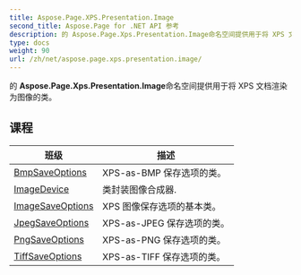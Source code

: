 ```yaml
---
title: Aspose.Page.XPS.Presentation.Image
second_title: Aspose.Page for .NET API 参考
description: 的 Aspose.Page.Xps.Presentation.Image命名空间提供用于将 XPS 文档渲染为图像的类
type: docs
weight: 90
url: /zh/net/aspose.page.xps.presentation.image/
---
```

的 **Aspose.Page.Xps.Presentation.Image**命名空间提供用于将 XPS 文档渲染为图像的类。

## 课程

| 班级 | 描述 |
| --- | --- |
| [BmpSaveOptions](./bmpsaveoptions/) | XPS-as-BMP 保存选项的类。 |
| [ImageDevice](./imagedevice/) | 类封装图像合成器. |
| [ImageSaveOptions](./imagesaveoptions/) | XPS 图像保存选项的基本类。 |
| [JpegSaveOptions](./jpegsaveoptions/) | XPS-as-JPEG 保存选项的类。 |
| [PngSaveOptions](./pngsaveoptions/) | XPS-as-PNG 保存选项的类。 |
| [TiffSaveOptions](./tiffsaveoptions/) | XPS-as-TIFF 保存选项的类。 |


